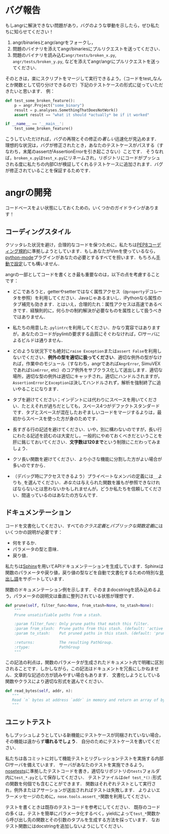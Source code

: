 # バグ報告

もしangrに解決できない問題があり，バグのような挙動を示したら，ぜひ私たちに知らせてください！

1. angr/binariesとangr/angrをフォークし，
2. 問題のバイナリを添えてangr/binariesにプルリクエストを送ってください．
3. 問題のバイナリを読み込む`angr/tests/broken_x.py`, `angr/tests/broken_y.py`, などを添えてangr/angrにプルリクエストを送ってください．

そのときは，楽にスクリプトをマージして実行できるよう，（コードをtest_なんとか関数として切り分けできるので）下記のテストケースの形式に従っていただきたいと思います．
例：

```python
def test_some_broken_feature():
    p = angr.Project("some_binary")
    result = p.analyses.SomethingThatDoesNotWork()
    assert result == "what it should *actually* be if it worked"

if __name__ == '__main__':
    test_some_broken_feature()
```

こうしていただければ，バグの再現とその修正の*著しい*迅速化が見込めます．
理想的な状況は，バグが修正されたとき，あなたのテストケースがパスする（すなわち，末尾のassertがAssertionErrorを引き起こさない）ことです．
そうなれば，`broken_x.py`は`test_x.py`にリネームされ，リポジトリにコードがプッシュされる度に私たちの内部CIが検証してくれるテストケースに追加されます．バグが修正されていることを保証するためです．

# angrの開発

コードベースをよい状態にしておくための，いくつかのガイドラインがあります！

## コーディングスタイル

クソッタレた状況を避け，合理的なコードを保つために，私たちは[PEP8コーディング規約](http://legacy.python.org/dev/peps/pep-0008/)に準拠しようとしています．もしあなたがVimを使っているなら，[python-mode](https://github.com/klen/python-mode)プラグインがあなたの必要とするすべてを担います．もちろん[手動で設定](https://wiki.python.org/moin/Vim)しても構いません．

angrの一部としてコードを書くとき最も重要なのは，以下の点を考慮することです：

- どこであろうと，getterやsetterではなく属性アクセス（`@property`デコレータを参照）を利用してください．Javaじゃあるまいし．iPythonなら属性のタブ補完も効きます．とはいえ，合理的たれ：属性アクセスは高速であるべきです．経験則的に，何らかの制約解決が必要なものを属性として扱うべきではありません．

- 私たちの用意した`.pylintrc`を利用してください．かなり寛容ではありますが，あなたのコードがpylintの要求する品質にそぐわなければ，CIサーバによるビルドは通りません．

- どのような状況下でも絶対に`raise Exception`または`assert False`を利用しないでください．**例外の型を適切に扱ってください**．適切な例外の型がなければ，作業中のモジュール（すなわち，angrであれば`AngrError`, SimuVEXであれば`SimError`, etc）のコア例外をサブクラス化して送出します．適切な場所，適切な型の例外は適切にキャッチされ，適切にハンドルされますが，`AssertionError`と`Exception`は決してハンドルされず，解析を強制終了に追いやることになります．

- タブを避けてください；インデントには代わりにスペースを用いてください．たとえそれが過ちだとしても，スペース4つがデファクトスタンダードです．タブとスペースが混在したおぞましいコードをマージするよりは，最初からスペースを使った方が身のためです．

- 長すぎる行の記述を避けてください．いや，別に構わないのですが，長い行にわたる記述を読むのは大変だし，一般的にやめておくべきだということを肝に銘じておいてください．**文字数は120まで**という制限にこだわってみましょう．

- クソ長い関数を避けてください．より小さな機能に分割した方がよい場合が多いのですから．

- （デバッグ時にアクセスできるよう）プライベートなメンバの定義には`__`よりも`_`を選んでください．*あなた*は与えられた関数を誰もが参照できなければならないとは思わないかもしれませんが，どうか私たちを信頼してください．間違っているのはあなたの方なんです．

## ドキュメンテーション

コードを文書化してください．すべての*クラス定義*と*パブリックな関数定義*にはいくつかの説明が必要です：
 - 何をするか．
 - パラメータの型と意味．
 - 戻り値．

私たちは[Sphinx](http://www.sphinx-doc.org/en/stable/)を用いてAPIドキュメンテーションを生成しています．Sphinxは関数のパラメータや戻り値，戻り値の型などを自動で文書化するための特別な[見出し語](http://www.sphinx-doc.org/en/stable/domains.html#info-field-lists)をサポートしています．

関数のドキュメンテーション例を示します．そのままdocstringを読み込めるよう，パラメータの説明文は垂直に整列されている状態が理想です．

```python
def prune(self, filter_func=None, from_stash=None, to_stash=None):
    """
    Prune unsatisfiable paths from a stash.

    :param filter_func: Only prune paths that match this filter.
    :param from_stash:  Prune paths from this stash. (default: 'active')
    :param to_stash:    Put pruned paths in this stash. (default: 'pruned')

    :returns:           The resulting PathGroup.
    :rtype:             PathGroup
    """
 ```

この記法の利点は，関数のパラメータが生成されたドキュメント内で明確に区別されることです．しかしながら，この記法はドキュメントを冗長にしかねません．文章的な記述の方が読みやすい場合もあります．
文書化しようとしている関数やクラスにより適切な形式を選んでください．

 ```python
 def read_bytes(self, addr, n):
    """
    Read `n` bytes at address `addr` in memory and return an array of bytes.
    """
 ```
 
## ユニットテスト

もしプッシュしようとしている新機能にテストケースが同梱されていない場合，その機能は遠からず**壊れるでしょう**．
自分のためにテストケースを書いてください．

私たちは各コミットに対して機能テストとリグレッションテストを実施する内部CIサーバを備えています．
サーバがあなたのテストを実施できるよう，[nosetests](https://nose.readthedocs.org/en/latest/)に準拠したテストコードを書き，適切なリポジトリの`tests`フォルダ内に`test_*.py`として保存してください．
テストファイルは`def test_*():`形式の関数を何個でも含むことができます．
関数はそれぞれテストとして実行され，例外またはアサーションが送出されればテストは失敗します．
よりよいエラーメッセージのために，`nose.tools.assert_*`関数を利用してください．

テストを書くときは既存のテストコードを参考にしてください．
既存のコードの多くは，テストを簡単にパラメータ化するべく，yieldによって`test_*`関数から呼び出し先の関数とその引数のタプルを生成する方法を採っています．
なおテスト関数にはdocstringを追加しないようにしてください．
